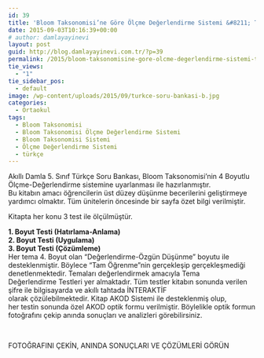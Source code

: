 ```yaml
---
id: 39
title: 'Bloom Taksonomisi’ne Göre Ölçme Değerlendirme Sistemi &#8211; Türkçe'
date: 2015-09-03T10:16:39+00:00
# author: damlayayinevi
layout: post
guid: http://blog.damlayayinevi.com.tr/?p=39
permalink: /2015/bloom-taksonomisine-gore-olcme-degerlendirme-sistemi-turkce/
tie_views:
  - "1"
tie_sidebar_pos:
  - default
image: /wp-content/uploads/2015/09/turkce-soru-bankasi-b.jpg
categories:
  - Ortaokul
tags:
  - Bloom Taksonomisi
  - Bloom Taksonomisi Ölçme Değerlendirme Sistemi
  - Bloom Taksonomisi Sistemi
  - Ölçme Değerlendirme Sistemi
  - türkçe
---
```

Akıllı Damla 5. Sınıf Türkçe Soru Bankası, Bloom Taksonomisi’nin 4 Boyutlu Ölçme-Değerlendirme sistemine uyarlanması ile hazırlanmıştır.  
Bu kitabın amacı öğrencilerin üst düzey düşünme becerilerini geliştirmeye yardımcı olmaktır. Tüm ünitelerin öncesinde bir sayfa özet bilgi verilmiştir.<!--more-->

Kitapta her konu 3 test ile ölçülmüştür.

**1. Boyut Testi (Hatırlama-Anlama)**  
**2. Boyut Testi (Uygulama)**  
**3. Boyut Testi (Çözümleme)**  
Her tema 4. Boyut olan “Değerlendirme-Özgün Düşünme” boyutu ile desteklenmiştir. Böylece “Tam Öğrenme”nin gerçekleşip gerçekleşmediği denetlenmektedir. Temaları değerlendirmek amacıyla Tema Değerlendirme Testleri yer almaktadır. Tüm testler kitabın sonunda verilen şifre ile bilgisayarda ve akıllı tahtada İNTERAKTİF olarak çözülebilmektedir. Kitap AKOD Sistemi ile desteklenmiş olup, her testin sonunda özel AKOD optik formu verilmiştir. Böylelikle optik formun fotoğrafını çekip anında sonuçları ve analizleri görebilirsiniz.

&nbsp;

FOTOĞRAFINI ÇEKİN, ANINDA SONUÇLARI VE ÇÖZÜMLERİ GÖRÜN
